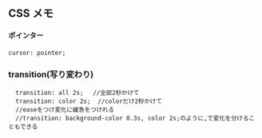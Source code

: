 ## CSS メモ

#### ポインター
```
cursor: pointer;
```

### transition(写り変わり)
```
  transition: all 2s; 　//全部2秒かけて
  transition: color 2s;  //colorだけ2秒かけて
  //easeをつけ変化に緩急をつけれる
  //transition: background-color 0.3s, color 2s;のように,で変化を分けることもできる
```
